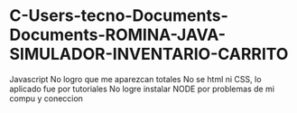 # C-Users-tecno-Documents-Documents-ROMINA-JAVA-SIMULADOR-INVENTARIO-CARRITO
Javascript
No logro que me aparezcan totales
No se html ni CSS, lo aplicado fue por tutoriales
No logre instalar NODE por problemas de mi compu y coneccion
